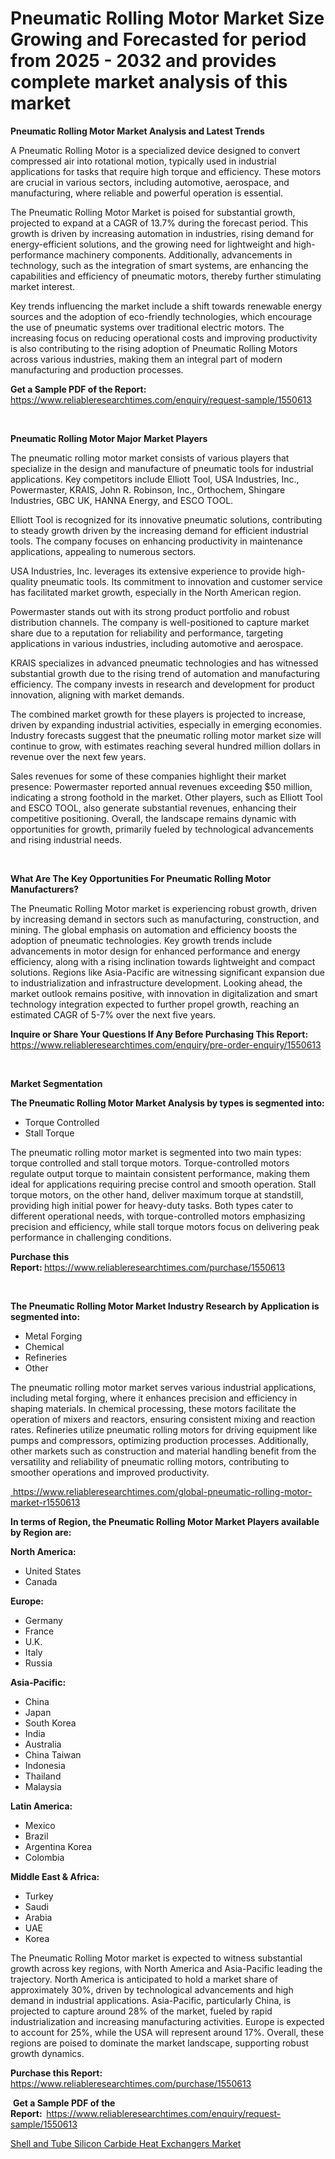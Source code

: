 <p><h1>Pneumatic Rolling Motor Market Size Growing and Forecasted for period from 2025 - 2032 and provides complete market analysis of this market</h1></p><p><strong>Pneumatic Rolling Motor Market Analysis and Latest Trends</strong></p>
<p><p>A Pneumatic Rolling Motor is a specialized device designed to convert compressed air into rotational motion, typically used in industrial applications for tasks that require high torque and efficiency. These motors are crucial in various sectors, including automotive, aerospace, and manufacturing, where reliable and powerful operation is essential.</p><p>The Pneumatic Rolling Motor Market is poised for substantial growth, projected to expand at a CAGR of 13.7% during the forecast period. This growth is driven by increasing automation in industries, rising demand for energy-efficient solutions, and the growing need for lightweight and high-performance machinery components. Additionally, advancements in technology, such as the integration of smart systems, are enhancing the capabilities and efficiency of pneumatic motors, thereby further stimulating market interest.</p><p>Key trends influencing the market include a shift towards renewable energy sources and the adoption of eco-friendly technologies, which encourage the use of pneumatic systems over traditional electric motors. The increasing focus on reducing operational costs and improving productivity is also contributing to the rising adoption of Pneumatic Rolling Motors across various industries, making them an integral part of modern manufacturing and production processes.</p></p>
<p><strong>Get a Sample PDF of the Report:&nbsp;</strong> <a href="https://www.reliableresearchtimes.com/enquiry/request-sample/1550613?utm_campaign=2220&utm_medium=2&utm_source=Github&utm_content=ia&utm_term=11042025&utm_id=pneumatic-rolling-motor">https://www.reliableresearchtimes.com/enquiry/request-sample/1550613</a></p>
<p>&nbsp;</p>
<p><strong>Pneumatic Rolling Motor Major Market Players</strong></p>
<p><p>The pneumatic rolling motor market consists of various players that specialize in the design and manufacture of pneumatic tools for industrial applications. Key competitors include Elliott Tool, USA Industries, Inc., Powermaster, KRAIS, John R. Robinson, Inc., Orthochem, Shingare Industries, GBC UK, HANNA Energy, and ESCO TOOL. </p><p>Elliott Tool is recognized for its innovative pneumatic solutions, contributing to steady growth driven by the increasing demand for efficient industrial tools. The company focuses on enhancing productivity in maintenance applications, appealing to numerous sectors. </p><p>USA Industries, Inc. leverages its extensive experience to provide high-quality pneumatic tools. Its commitment to innovation and customer service has facilitated market growth, especially in the North American region. </p><p>Powermaster stands out with its strong product portfolio and robust distribution channels. The company is well-positioned to capture market share due to a reputation for reliability and performance, targeting applications in various industries, including automotive and aerospace.</p><p>KRAIS specializes in advanced pneumatic technologies and has witnessed substantial growth due to the rising trend of automation and manufacturing efficiency. The company invests in research and development for product innovation, aligning with market demands.</p><p>The combined market growth for these players is projected to increase, driven by expanding industrial activities, especially in emerging economies. Industry forecasts suggest that the pneumatic rolling motor market size will continue to grow, with estimates reaching several hundred million dollars in revenue over the next few years.</p><p>Sales revenues for some of these companies highlight their market presence: Powermaster reported annual revenues exceeding $50 million, indicating a strong foothold in the market. Other players, such as Elliott Tool and ESCO TOOL, also generate substantial revenues, enhancing their competitive positioning. Overall, the landscape remains dynamic with opportunities for growth, primarily fueled by technological advancements and rising industrial needs.</p></p>
<p>&nbsp;</p>
<p><strong>What Are The Key Opportunities For Pneumatic Rolling Motor Manufacturers?</strong></p>
<p><p>The Pneumatic Rolling Motor market is experiencing robust growth, driven by increasing demand in sectors such as manufacturing, construction, and mining. The global emphasis on automation and efficiency boosts the adoption of pneumatic technologies. Key growth trends include advancements in motor design for enhanced performance and energy efficiency, along with a rising inclination towards lightweight and compact solutions. Regions like Asia-Pacific are witnessing significant expansion due to industrialization and infrastructure development. Looking ahead, the market outlook remains positive, with innovation in digitalization and smart technology integration expected to further propel growth, reaching an estimated CAGR of 5-7% over the next five years.</p></p>
<p><strong>Inquire or Share Your Questions If Any Before Purchasing This Report:</strong> <a href="https://www.reliableresearchtimes.com/enquiry/pre-order-enquiry/1550613?utm_campaign=2220&utm_medium=2&utm_source=Github&utm_content=ia&utm_term=11042025&utm_id=pneumatic-rolling-motor">https://www.reliableresearchtimes.com/enquiry/pre-order-enquiry/1550613</a></p>
<p>&nbsp;</p>
<p><strong>Market Segmentation</strong></p>
<p><strong>The Pneumatic Rolling Motor Market Analysis by types is segmented into:</strong></p>
<p><ul><li>Torque Controlled</li><li>Stall Torque</li></ul></p>
<p><p>The pneumatic rolling motor market is segmented into two main types: torque controlled and stall torque motors. Torque-controlled motors regulate output torque to maintain consistent performance, making them ideal for applications requiring precise control and smooth operation. Stall torque motors, on the other hand, deliver maximum torque at standstill, providing high initial power for heavy-duty tasks. Both types cater to different operational needs, with torque-controlled motors emphasizing precision and efficiency, while stall torque motors focus on delivering peak performance in challenging conditions.</p></p>
<p><strong>Purchase this Report:&nbsp;</strong><a href="https://www.reliableresearchtimes.com/purchase/1550613?utm_campaign=2220&utm_medium=2&utm_source=Github&utm_content=ia&utm_term=11042025&utm_id=pneumatic-rolling-motor">https://www.reliableresearchtimes.com/purchase/1550613</a></p>
<p>&nbsp;</p>
<p><strong>The Pneumatic Rolling Motor Market Industry Research by Application is segmented into:</strong></p>
<p><ul><li>Metal Forging</li><li>Chemical</li><li>Refineries</li><li>Other</li></ul></p>
<p><p>The pneumatic rolling motor market serves various industrial applications, including metal forging, where it enhances precision and efficiency in shaping materials. In chemical processing, these motors facilitate the operation of mixers and reactors, ensuring consistent mixing and reaction rates. Refineries utilize pneumatic rolling motors for driving equipment like pumps and compressors, optimizing production processes. Additionally, other markets such as construction and material handling benefit from the versatility and reliability of pneumatic rolling motors, contributing to smoother operations and improved productivity.</p></p>
<p><a href="https://www.reliableresearchtimes.com/global-pneumatic-rolling-motor-market-r1550613?utm_campaign=2220&utm_medium=2&utm_source=Github&utm_content=ia&utm_term=11042025&utm_id=pneumatic-rolling-motor">&nbsp;https://www.reliableresearchtimes.com/global-pneumatic-rolling-motor-market-r1550613</a></p>
<p><strong>In terms of Region, the Pneumatic Rolling Motor Market Players available by Region are:</strong></p>
<p>
    <p> <strong> North America: </strong>
        <ul>
            <li>United States</li>
            <li>Canada</li>
        </ul>
        </p> 
    <p> <strong> Europe: </strong>
        <ul>
            <li>Germany</li>
            <li>France</li>
            <li>U.K.</li>
            <li>Italy</li>
            <li>Russia</li>
        </ul>
        </p> 
    <p> <strong> Asia-Pacific: </strong>
        <ul>
            <li>China</li>
            <li>Japan</li>
            <li>South Korea</li>
            <li>India</li>
            <li>Australia</li>
            <li>China Taiwan</li>
            <li>Indonesia</li>
            <li>Thailand</li>
            <li>Malaysia</li>
        </ul>
        </p> 
    <p> <strong> Latin America: </strong>
        <ul>
            <li>Mexico</li>
            <li>Brazil</li>
            <li>Argentina Korea</li>
            <li>Colombia</li>
        </ul>
        </p> 
    <p> <strong> Middle East & Africa: </strong>
        <ul>
            <li>Turkey</li>
            <li>Saudi</li>
            <li>Arabia</li>
            <li>UAE</li>
            <li>Korea</li>
        </ul>
    </p>
    </p>
<p><p>The Pneumatic Rolling Motor market is expected to witness substantial growth across key regions, with North America and Asia-Pacific leading the trajectory. North America is anticipated to hold a market share of approximately 30%, driven by technological advancements and high demand in industrial applications. Asia-Pacific, particularly China, is projected to capture around 28% of the market, fueled by rapid industrialization and increasing manufacturing activities. Europe is expected to account for 25%, while the USA will represent around 17%. Overall, these regions are poised to dominate the market landscape, supporting robust growth dynamics.</p></p>
<p><strong>Purchase this Report: </strong><a href="https://www.reliableresearchtimes.com/purchase/1550613?utm_campaign=2220&utm_medium=2&utm_source=Github&utm_content=ia&utm_term=11042025&utm_id=pneumatic-rolling-motor">https://www.reliableresearchtimes.com/purchase/1550613</a></p>
<p>&nbsp;<strong>Get a Sample PDF of the Report:&nbsp;&nbsp;</strong><a href="https://www.reliableresearchtimes.com/enquiry/request-sample/1550613?utm_campaign=2220&utm_medium=2&utm_source=Github&utm_content=ia&utm_term=11042025&utm_id=pneumatic-rolling-motor">https://www.reliableresearchtimes.com/enquiry/request-sample/1550613</a></p>
<p><strong></strong></p>
<p><p><a href="https://github.com/kaniselway4c/Market-Research-Report-List-1/blob/main/shell-and-tube-silicon-carbide-heat-exchangers-market.md?utm_campaign=2220&utm_medium=2&utm_source=Github&utm_content=ia&utm_term=11042025&utm_id=pneumatic-rolling-motor">Shell and Tube Silicon Carbide Heat Exchangers Market</a></p></p>